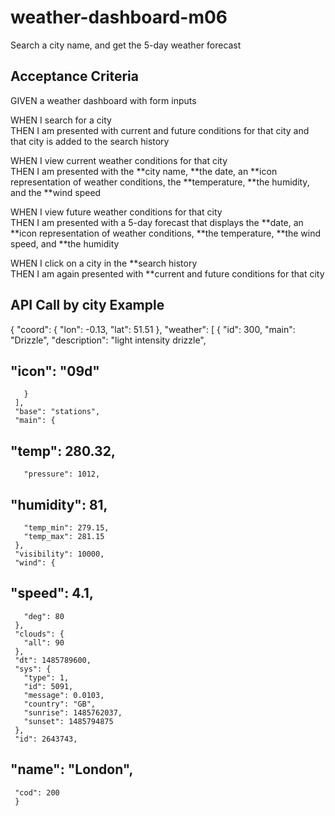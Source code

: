 # weather-dashboard-m06
Search a city name, and get the 5-day weather forecast


## Acceptance Criteria

GIVEN a weather dashboard with form inputs  

WHEN I search for a city  
THEN I am presented with current and future conditions for that city and that city is added to the search history  

WHEN I view current weather conditions for that city  
THEN I am presented with the **city name, **the date, an **icon representation of weather conditions, the **temperature, **the humidity, and the **wind speed  

WHEN I view future weather conditions for that city  
THEN I am presented with a 5-day forecast that displays the **date, an **icon representation of weather conditions, **the temperature, **the wind speed, and **the humidity  

WHEN I click on a city in the **search history  
THEN I am again presented with **current and future conditions for that city  

## API Call by city Example
{
     "coord": {
       "lon": -0.13,
       "lat": 51.51
     },
     "weather": [
       {
         "id": 300,
         "main": "Drizzle",
         "description": "light intensity drizzle",
 ##        "icon": "09d"
       }
     ],
     "base": "stations",
     "main": {
##       "temp": 280.32,
       "pressure": 1012,
 ##      "humidity": 81,
       "temp_min": 279.15,
       "temp_max": 281.15
     },
     "visibility": 10000,
     "wind": {
 ##      "speed": 4.1,
       "deg": 80
     },
     "clouds": {
       "all": 90
     },
     "dt": 1485789600,
     "sys": {
       "type": 1,
       "id": 5091,
       "message": 0.0103,
       "country": "GB",
       "sunrise": 1485762037,
       "sunset": 1485794875
     },
     "id": 2643743,
##     "name": "London",
     "cod": 200
     }